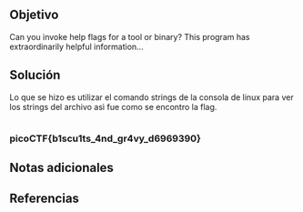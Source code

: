 ## Objetivo
Can you invoke help flags for a tool or binary? This program has extraordinarily helpful information...

## Solución
Lo que se hizo es utilizar el comando strings de la consola de linux para ver los strings del archivo asì fue como se encontro la flag.

```bash

```

### picoCTF{b1scu1ts_4nd_gr4vy_d6969390}
## Notas adicionales
## Referencias
